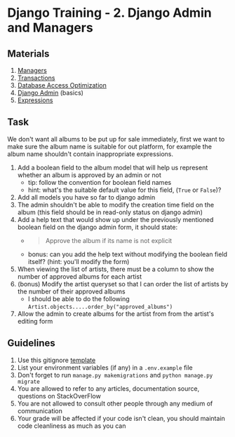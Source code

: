 # Django Training - 2. Django Admin and Managers

## Materials

1. [Managers](https://docs.djangoproject.com/en/4.0/topics/db/managers/)
2. [Transactions](https://docs.djangoproject.com/en/4.0/topics/db/transactions/)
3. [Database Access Optimization](https://docs.djangoproject.com/en/4.0/topics/db/optimization/)
4. [Django Admin](https://docs.djangoproject.com/en/4.0/ref/contrib/admin/) (basics)
5. [Expressions](https://docs.djangoproject.com/en/4.0/ref/models/expressions/)

## Task

We don't want all albums to be put up for sale immediately, first we want to make sure the album name is suitable for out platform, for example
the album name shouldn't contain inappropriate expressions.

1. Add a boolean field to the album model that will help us represent whether an album is approved by an admin or not
   - tip: follow the convention for boolean field names
   - hint: what's the suitable default value for this field, (`True` or `False`)?
2. Add all models you have so far to django admin
3. The admin shouldn't be able to modify the creation time field on the album (this field should be in read-only status on django admin)
4. Add a help text that would show up under the previously mentioned boolean field on the django admin form, it should state:
   - > Approve the album if its name is not explicit
   - bonus: can you add the help text without modifying the boolean field itself? (hint: you'll modify the form)
5. When viewing the list of artists, there must be a column to show the number of approved albums for each artist
6. (bonus) Modify the artist queryset so that I can order the list of artists by the number of their approved albums
   - I should be able to do the following `Artist.objects.....order_by("approved_albums")`
7. Allow the admin to create albums for the artist from from the artist's editing form

## Guidelines

1. Use this gitignore [template](https://raw.githubusercontent.com/github/gitignore/master/Python.gitignore)
2. List your environment variables (if any) in a `.env.example` file
3. Don't forget to run `manage.py makemigrations` and `python manage.py migrate`
4. You are allowed to refer to any articles, documentation source, questions on StackOverFlow
5. You are not allowed to consult other people through any medium of communication
6. Your grade will be affected if your code isn't clean, you should maintain code cleanliness as much as you can
